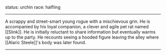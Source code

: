 status: urchin
race: halfling

---

A scrappy and street-smart young rogue with a mischievous grin. He is accompanied by his loyal companion, a clever and agile pet rat named [[Slink]]. He is initially reluctant to share information but eventually warms up to the party. He recounts seeing a hooded figure leaving the alley where [[Alaric Steele]]'s body was later found.

---
